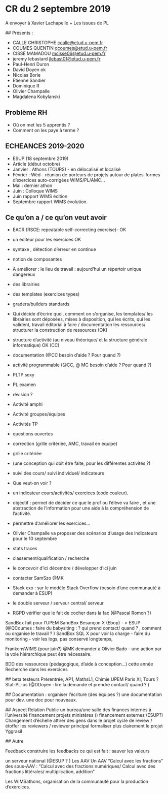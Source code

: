 # CR du 2 septembre 2019

A envoyer à Xavier Lachapelle + Les issues de PL

## Présents : 
 * CALLE CHRISTOPHE <ccalle@etud.u-pem.fr>
 * COUMES QUENTIN <qcoumes@etud.u-pem.fr>
 * CISSE MAMADOU <mcisse06@etud.u-pem.fr>
 * jeremy lebastard jlebast01@etud.u-pem.fr
 * Paul-Henri Duron
 * David Doyen ok 
 * Nicolas Borie
 * Etienne Sandier 
 * Dominique R
 * Olivier Champalle 
 * Magdalena Kobylanski

## Problème RH 

* Où on met les 5 apprentis ? 
* Comment on les paye à terme ?
  
## ECHEANCES 2019-2020

* ESUP (18 septembre 2019)
* Article (début octobre)
* Janvier : Athons (TOURS) - en délocalisé et localisé
* Février : Wéd - réunion de porteurs de projets autour de plates-formes d’exercices auto-corrigées WIMS/PL/AMC...
* Mai : dernier athon
* Juin : Colloque WIMS
* Juin rapport WIMS édition
* Septembre rapport WIMS évolution. 


## Ce qu’on a / ce qu’on veut avoir 

* EACR (RSCE: repeatable self-correcting exercise)- OK
* un éditeur pour les exercices OK
* syntaxe , détection d’erreur en continue
* notion de composantes
* A améliorer : le lieu de travail : aujourd’hui un répertoir unique dangereux
* des librairies 
* des templates (exercices types)
* graders/builders standards
* Qui décide d’écrire quoi, comment on s’organise,  les templates/ les librairies sont déposées, mises à disposition, qui les écrits, qui les valident, travail éditorial à faire / documentation
les ressources/ structurer la construction de ressources (OK) 

* structure d’activité (au niveau théorique/ et la structure générale informatique) OK (CC)
* documentation (@CC besoin d’aide ? Pour quand ?) 
* activité programmable (@CC, @ MC besoin d’aide ? Pour quand ?)
* PLTP sexy 
* PL examen 
* révision ? 
* Activité amphi
* Activité groupes/équipes
* Activités TP
* questions ouvertes 
* correction (grille critériée, AMC, travail en équipe) 
* grille critériée 
* (une conception qui doit être faite, pour les différentes activités ?)

* suivi des cours/ suivi individuel/ indicateurs
* Que veut-on voir ? 
* un indicateur cours/activités/ exercices (code couleur). 
* objectif : permet de décider ce que le prof ou l’élève va faire , et une abstraction de l’information pour une aide à la compréhension de l’activité. 
* permettre d’améliorer les exercices…
* Olivier Champalle va proposer des scénarios d’usage des indicateurs pour le 10 septembre
* stats traces


* classement/qualification / recherche 
* le concevoir d’ici décembre / développer d’ici juin 
* contacter SamSzo @MK
* Stack exo : sur le modèle Stack Overflow (besoin d’une communauté à demander à ESUP) 


* le double serveur / serveur central/ serveur 
* RGPD vérifier que le fait de cocher dans la fac (@Pascal Romon ?)


SandBox 
fait pour l’UPEM
SandBox Besançon X (Ebop) - > ESUP (@QCoumes : faire du babysiting : ? qui prend contact/ quand ? , comment ou organise le travail ? ) 
SandBox SQL X 
pour voir la charge - faire du monitoring - voir les logs, pas conservé longtemps, 


FrankensWIMS (pour juin?) 
@MK demander à Olivier Bado - une action par la voie hiérarchique peut être nécessaire.

BDD des ressources (pédagogique, d’aide à conception…) cette année
Recherche dans les exercices

## beta testeurs 
Prérentrée, AP1, MathsL1, Chimie UPEM
Paris XI, 
Tours ? 
Stat-PL-us (@DDoyen : lire la demande et prendre contact/ quand ? )

## Documentation : organiser l’écriture (des équipes ?) 
une documentation pour dev.
une doc pour nouveaux. 

## Aspect Relation Public
un bureau/une salle
des finances internes à l’université 
financement projets ministères ()
financement externes (ESUP?)
Changement d’échelle 
attirer des gens dans le projet 
cycle de review / étoffer les reviewers / reviewer principal 
formaliser plus clairement le projet Yggrasil


## Autre 

Feedback 
construire les feedbacks 
ce qui est fait  : sauver les valeurs 

un serveur national (@ESUP ? )
Les AAV
Un AAV “Calcul avec les fractions”
des sous-AAV : “Calcul avec des fractions numériques/ Calcul avec des fractions littérales/ multiplication, addition” 

Les WIMSathons, 
organisation de la communauté pour la production d’exercices. 




